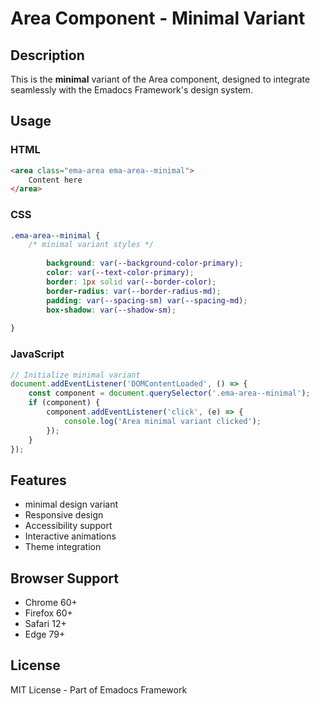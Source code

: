 # Area Component - Minimal Variant

## Description
This is the **minimal** variant of the Area component, designed to integrate seamlessly with the Emadocs Framework's design system.

## Usage

### HTML
```html
<area class="ema-area ema-area--minimal">
    Content here
</area>
```

### CSS
```css
.ema-area--minimal {
    /* minimal variant styles */
    
        background: var(--background-color-primary);
        color: var(--text-color-primary);
        border: 1px solid var(--border-color);
        border-radius: var(--border-radius-md);
        padding: var(--spacing-sm) var(--spacing-md);
        box-shadow: var(--shadow-sm);
    
}
```

### JavaScript
```javascript
// Initialize minimal variant
document.addEventListener('DOMContentLoaded', () => {
    const component = document.querySelector('.ema-area--minimal');
    if (component) {
        component.addEventListener('click', (e) => {
            console.log('Area minimal variant clicked');
        });
    }
});
```

## Features
- minimal design variant
- Responsive design
- Accessibility support
- Interactive animations
- Theme integration

## Browser Support
- Chrome 60+
- Firefox 60+
- Safari 12+
- Edge 79+

## License
MIT License - Part of Emadocs Framework

